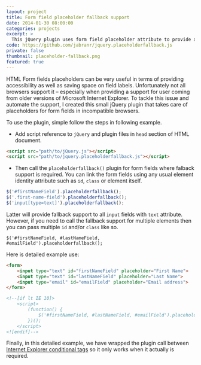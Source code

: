 ```yaml
---
layout: project
title: Form field placeholder fallback support
date: 2014-01-30 08:00:00
categories: projects
excerpt: >
  This jQuery plugin uses form field placeholder attribute to provide a fallback support for incompatible browsers.
code: https://github.com/jabranr/jquery.placeholderfallback.js
private: false
thumbnail: placeholder-fallback.png
featured: true
---
```


HTML Form fields placeholders can be very useful in terms of providing accessibility as well as saving space on field labels. Unfortunately not all browsers support it &ndash; especially when providing a support for user coming from older versions of Microsoft Internet Explorer. To tackle this issue and automate the support, I created this small jQuery plugin that takes care of placeholders for form fields in incompatible browsers.

To use the plugin, simple follow the steps in following example.

* Add script reference to `jQuery` and plugin files in `head` section of HTML document.

```html
<script src="path/to/jQuery.js"></script>
<script src="path/to/jquery.placeholderfallback.js"></script>
```

* Then call the `placeholderfallback()` plugin for form fields where falback support is required. You can link the form fields using any usual element identity attribute such as `id`, `class` or element itself.

```javascript
$('#firstNameField').placeholderfallback();
$('.first-name-field').placeholderfallback();
$('input[type=text]').placeholderfallback();
```

Latter will provide fallback support to all `input` fields with `text` attribute. However, if you need to call the fallback support for multiple elements then you can pass multiple `id` and/or `class` like so.

`$('#firstNameField, #lastNameField, #emailField').placeholderfallback();`

Here is detailed example use:

```html
<form>
    <input type="text" id="firstNameField" placeholder="First Name">
    <input type="text" id="lastNameField" placeholder="Last Name">
    <input type="email" id="emailField" placeholder="Email address">
</form>

<!--[if lt IE 10]>
    <script>
        (function() {
            $('#firstNameField, #lastNameField, #emailField').placeholderfallback();
        })();
    </script>
<![endif]-->

```

Finally, in this detailed example, we have wrapped the plugin call between [Internet Explorer conditional tags](http://msdn.microsoft.com/en-gb/library/ms537512\(v=vs.85\).aspx) so it only works when it actually is required.